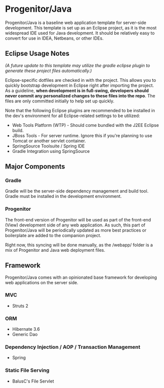 # Progenitor/Java

Progenitor/Java is a baseline web application template for server-side development.
This template is set up as an Eclipse project, as it is the most widespread IDE used
for Java development. It should be relatively easy to convert for use in IDEA, Netbeans, or
other IDEs.

## Eclipse Usage Notes

*(A future update to this template may utilize the gradle eclipse plugin to generate these
project files automatically.)*

Eclipse-specific dotfiles are checked in with the project. This allows you to quickly
bootstrap development in Eclipse right after importing the project. As a guideline,
**when development is in full-swing, developers should never commit any personalized
changes to these files into the repo**. The files are only committed initially to help
set up quickly.

Note that the following Eclipse plugins are recommended to be installed in the dev's 
environment for all Eclipse-related settings to be utilized:

*   Web Tools Platform (WTP) - Should come bundled with the J2EE Eclipse build.
*   JBoss Tools - For server runtime. Ignore this if you're planning to use Tomcat or another
    servlet container.
*   SpringSource Toolsuite / Spring IDE
*   Gradle Integration using SpringSource

## Major Components

### Gradle

Gradle will be the server-side dependency management and build tool. Gradle must be installed
in the development environment.

### Progenitor

The front-end version of Progenitor will be used as part of the front-end (View) development side
of any web application. As such, this part of Progenitor/Java will be periodically updated as
more best practices or boilerplate are added to the companion project.

Right now, this syncing will be done manually, as the /webapp/ folder is a mix of Progenitor and 
Java web deployment files.

## Framework

Progenitor/Java comes with an opinionated base framework for developing web applications
on the server side.

### MVC

*   Struts 2

### ORM

*   Hibernate 3.6
*   Generic Dao

### Dependency Injection / AOP / Transaction Management

*   Spring

### Static File Serving

*   BalusC's File Servlet